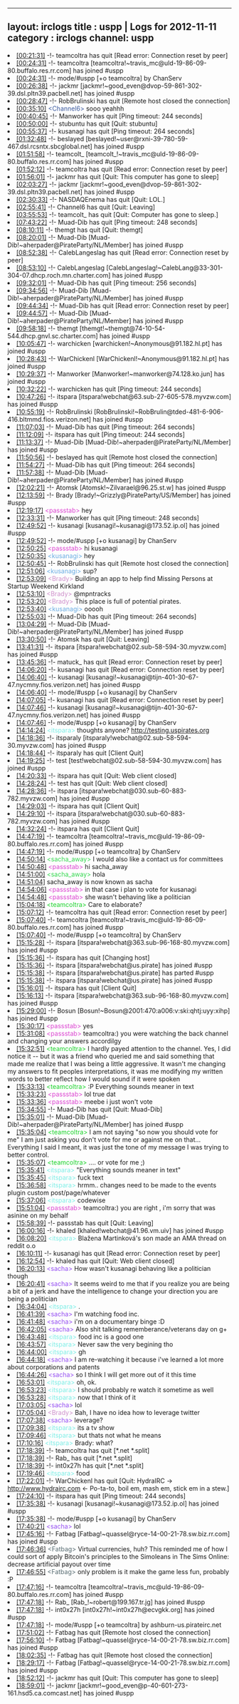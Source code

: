 
---
layout: irclogs
title : uspp | Logs for 2012-11-11
category : irclogs
channel: uspp
---
<li class="logitem"><a href="#00:21:31" name="00:21:31" class="time">[00:21:31]</a> -!- <span class="quit">teamcoltra</span> has quit [Read error: Connection reset by peer] </li>
<li class="logitem"><a href="#00:24:31" name="00:24:31" class="time">[00:24:31]</a> -!- <span class="join">teamcoltra</span> [teamcoltra!~travis_mc@uld-19-86-09-80.buffalo.res.rr.com] has joined #uspp </li>
<li class="logitem"><a href="#00:24:31" name="00:24:31" class="time">[00:24:31]</a> -!- mode/<span class="mode">#uspp</span> [+o teamcoltra] by ChanServ </li>
<li class="logitem"><a href="#00:26:38" name="00:26:38" class="time">[00:26:38]</a> -!- <span class="join">jackmr</span> [jackmr!~good_even@dvop-59-861-302-39.dsl.pltn39.pacbell.net] has joined #uspp </li>
<li class="logitem"><a href="#00:28:47" name="00:28:47" class="time">[00:28:47]</a> -!- <span class="quit">RobBrulinski</span> has quit [Remote host closed the connection] </li>
<li class="logitem"><a href="#00:35:10" name="00:35:10" class="time">[00:35:10]</a> <span class="person" style="color:#3d5ba0">&lt;Channel6&gt;</span> sooo yeahhh </li>
<li class="logitem"><a href="#00:40:45" name="00:40:45" class="time">[00:40:45]</a> -!- <span class="quit">Manworker</span> has quit [Ping timeout: 244 seconds] </li>
<li class="logitem"><a href="#00:50:00" name="00:50:00" class="time">[00:50:00]</a> -!- <span class="quit">stubuntu</span> has quit [Quit: stubuntu] </li>
<li class="logitem"><a href="#00:55:37" name="00:55:37" class="time">[00:55:37]</a> -!- <span class="quit">kusanagi</span> has quit [Ping timeout: 264 seconds] </li>
<li class="logitem"><a href="#01:32:48" name="01:32:48" class="time">[01:32:48]</a> -!- <span class="join">beslayed</span> [beslayed!~user@rxni-39-780-59-467.dsl.rcsntx.sbcglobal.net] has joined #uspp </li>
<li class="logitem"><a href="#01:51:58" name="01:51:58" class="time">[01:51:58]</a> -!- <span class="join">teamcolt_</span> [teamcolt_!~travis_mc@uld-19-86-09-80.buffalo.res.rr.com] has joined #uspp </li>
<li class="logitem"><a href="#01:52:12" name="01:52:12" class="time">[01:52:12]</a> -!- <span class="quit">teamcoltra</span> has quit [Read error: Connection reset by peer] </li>
<li class="logitem"><a href="#01:56:01" name="01:56:01" class="time">[01:56:01]</a> -!- <span class="quit">jackmr</span> has quit [Quit: This computer has gone to sleep] </li>
<li class="logitem"><a href="#02:03:27" name="02:03:27" class="time">[02:03:27]</a> -!- <span class="join">jackmr</span> [jackmr!~good_even@dvop-59-861-302-39.dsl.pltn39.pacbell.net] has joined #uspp </li>
<li class="logitem"><a href="#02:30:33" name="02:30:33" class="time">[02:30:33]</a> -!- <span class="quit">NASDAQEnema</span> has quit [Quit: LOL.] </li>
<li class="logitem"><a href="#02:55:41" name="02:55:41" class="time">[02:55:41]</a> -!- <span class="quit">Channel6</span> has quit [Quit: Leaving] </li>
<li class="logitem"><a href="#03:55:53" name="03:55:53" class="time">[03:55:53]</a> -!- <span class="quit">teamcolt_</span> has quit [Quit: Computer has gone to sleep.] </li>
<li class="logitem"><a href="#07:43:22" name="07:43:22" class="time">[07:43:22]</a> -!- <span class="quit">Muad-Dib</span> has quit [Ping timeout: 248 seconds] </li>
<li class="logitem"><a href="#08:10:11" name="08:10:11" class="time">[08:10:11]</a> -!- <span class="quit">themgt</span> has quit [Quit: themgt] </li>
<li class="logitem"><a href="#08:20:01" name="08:20:01" class="time">[08:20:01]</a> -!- <span class="join">Muad-Dib</span> [Muad-Dib!~aherpader@PirateParty/NL/Member] has joined #uspp </li>
<li class="logitem"><a href="#08:52:38" name="08:52:38" class="time">[08:52:38]</a> -!- <span class="quit">CalebLangeslag</span> has quit [Read error: Connection reset by peer] </li>
<li class="logitem"><a href="#08:53:10" name="08:53:10" class="time">[08:53:10]</a> -!- <span class="join">CalebLangeslag</span> [CalebLangeslag!~CalebLang@33-301-304-07.dhcp.roch.mn.charter.com] has joined #uspp </li>
<li class="logitem"><a href="#09:32:01" name="09:32:01" class="time">[09:32:01]</a> -!- <span class="quit">Muad-Dib</span> has quit [Ping timeout: 256 seconds] </li>
<li class="logitem"><a href="#09:34:56" name="09:34:56" class="time">[09:34:56]</a> -!- <span class="join">Muad-Dib</span> [Muad-Dib!~aherpader@PirateParty/NL/Member] has joined #uspp </li>
<li class="logitem"><a href="#09:44:34" name="09:44:34" class="time">[09:44:34]</a> -!- <span class="quit">Muad-Dib</span> has quit [Read error: Connection reset by peer] </li>
<li class="logitem"><a href="#09:44:57" name="09:44:57" class="time">[09:44:57]</a> -!- <span class="join">Muad-Dib</span> [Muad-Dib!~aherpader@PirateParty/NL/Member] has joined #uspp </li>
<li class="logitem"><a href="#09:58:18" name="09:58:18" class="time">[09:58:18]</a> -!- <span class="join">themgt</span> [themgt!~themgt@74-10-54-544.dhcp.gnvl.sc.charter.com] has joined #uspp </li>
<li class="logitem"><a href="#10:05:47" name="10:05:47" class="time">[10:05:47]</a> -!- <span class="join">warchicken</span> [warchicken!~Anonymous@91.182.hl.pt] has joined #uspp </li>
<li class="logitem"><a href="#10:28:43" name="10:28:43" class="time">[10:28:43]</a> -!- <span class="join">WarChickenl</span> [WarChickenl!~Anonymous@91.182.hl.pt] has joined #uspp </li>
<li class="logitem"><a href="#10:29:37" name="10:29:37" class="time">[10:29:37]</a> -!- <span class="join">Manworker</span> [Manworker!~manworker@74.128.ko.jun] has joined #uspp </li>
<li class="logitem"><a href="#10:32:22" name="10:32:22" class="time">[10:32:22]</a> -!- <span class="quit">warchicken</span> has quit [Ping timeout: 244 seconds] </li>
<li class="logitem"><a href="#10:47:26" name="10:47:26" class="time">[10:47:26]</a> -!- <span class="join">itspara</span> [itspara!webchat@63.sub-27-605-578.myvzw.com] has joined #uspp </li>
<li class="logitem"><a href="#10:55:19" name="10:55:19" class="time">[10:55:19]</a> -!- <span class="join">RobBrulinski</span> [RobBrulinski!~RobBrulin@tded-481-6-906-416.bltmmd.fios.verizon.net] has joined #uspp </li>
<li class="logitem"><a href="#11:07:03" name="11:07:03" class="time">[11:07:03]</a> -!- <span class="quit">Muad-Dib</span> has quit [Ping timeout: 264 seconds] </li>
<li class="logitem"><a href="#11:12:09" name="11:12:09" class="time">[11:12:09]</a> -!- <span class="quit">itspara</span> has quit [Ping timeout: 244 seconds] </li>
<li class="logitem"><a href="#11:13:37" name="11:13:37" class="time">[11:13:37]</a> -!- <span class="join">Muad-Dib</span> [Muad-Dib!~aherpader@PirateParty/NL/Member] has joined #uspp </li>
<li class="logitem"><a href="#11:50:56" name="11:50:56" class="time">[11:50:56]</a> -!- <span class="quit">beslayed</span> has quit [Remote host closed the connection] </li>
<li class="logitem"><a href="#11:54:27" name="11:54:27" class="time">[11:54:27]</a> -!- <span class="quit">Muad-Dib</span> has quit [Ping timeout: 264 seconds] </li>
<li class="logitem"><a href="#11:57:38" name="11:57:38" class="time">[11:57:38]</a> -!- <span class="join">Muad-Dib</span> [Muad-Dib!~aherpader@PirateParty/NL/Member] has joined #uspp </li>
<li class="logitem"><a href="#12:02:21" name="12:02:21" class="time">[12:02:21]</a> -!- <span class="join">Atomsk</span> [Atomsk!~Zilvarael@96.25.st.w] has joined #uspp </li>
<li class="logitem"><a href="#12:13:59" name="12:13:59" class="time">[12:13:59]</a> -!- <span class="join">Brady</span> [Brady!~Grizzly@PirateParty/US/Member] has joined #uspp </li>
<li class="logitem"><a href="#12:19:17" name="12:19:17" class="time">[12:19:17]</a> <span class="person" style="color:#dc45d1">&lt;passstab&gt;</span> hey </li>
<li class="logitem"><a href="#12:33:31" name="12:33:31" class="time">[12:33:31]</a> -!- <span class="quit">Manworker</span> has quit [Ping timeout: 248 seconds] </li>
<li class="logitem"><a href="#12:49:52" name="12:49:52" class="time">[12:49:52]</a> -!- <span class="join">kusanagi</span> [kusanagi!~kusanagi@173.52.ip.ol] has joined #uspp </li>
<li class="logitem"><a href="#12:49:52" name="12:49:52" class="time">[12:49:52]</a> -!- mode/<span class="mode">#uspp</span> [+o kusanagi] by ChanServ </li>
<li class="logitem"><a href="#12:50:25" name="12:50:25" class="time">[12:50:25]</a> <span class="person" style="color:#dc45d1">&lt;passstab&gt;</span> hi kusanagi  </li>
<li class="logitem"><a href="#12:50:35" name="12:50:35" class="time">[12:50:35]</a> <span class="person" style="color:#6aace3">&lt;kusanagi&gt;</span> hey </li>
<li class="logitem"><a href="#12:50:45" name="12:50:45" class="time">[12:50:45]</a> -!- <span class="quit">RobBrulinski</span> has quit [Remote host closed the connection] </li>
<li class="logitem"><a href="#12:51:06" name="12:51:06" class="time">[12:51:06]</a> <span class="person" style="color:#6aace3">&lt;kusanagi&gt;</span> sup? </li>
<li class="logitem"><a href="#12:53:09" name="12:53:09" class="time">[12:53:09]</a> <span class="person" style="color:#cf91cc">&lt;Brady&gt;</span> Building an app to help find Missing Persons at Startup Weekend Kirkland </li>
<li class="logitem"><a href="#12:53:10" name="12:53:10" class="time">[12:53:10]</a> <span class="person" style="color:#cf91cc">&lt;Brady&gt;</span> @mpntracks </li>
<li class="logitem"><a href="#12:53:20" name="12:53:20" class="time">[12:53:20]</a> <span class="person" style="color:#cf91cc">&lt;Brady&gt;</span> This place is full of potential pirates. </li>
<li class="logitem"><a href="#12:53:40" name="12:53:40" class="time">[12:53:40]</a> <span class="person" style="color:#6aace3">&lt;kusanagi&gt;</span> ooooh </li>
<li class="logitem"><a href="#12:55:03" name="12:55:03" class="time">[12:55:03]</a> -!- <span class="quit">Muad-Dib</span> has quit [Ping timeout: 264 seconds] </li>
<li class="logitem"><a href="#13:04:29" name="13:04:29" class="time">[13:04:29]</a> -!- <span class="join">Muad-Dib</span> [Muad-Dib!~aherpader@PirateParty/NL/Member] has joined #uspp </li>
<li class="logitem"><a href="#13:30:50" name="13:30:50" class="time">[13:30:50]</a> -!- <span class="quit">Atomsk</span> has quit [Quit: Leaving] </li>
<li class="logitem"><a href="#13:41:31" name="13:41:31" class="time">[13:41:31]</a> -!- <span class="join">itspara</span> [itspara!webchat@02.sub-58-594-30.myvzw.com] has joined #uspp </li>
<li class="logitem"><a href="#13:45:36" name="13:45:36" class="time">[13:45:36]</a> -!- <span class="quit">matuck_</span> has quit [Read error: Connection reset by peer] </li>
<li class="logitem"><a href="#14:06:20" name="14:06:20" class="time">[14:06:20]</a> -!- <span class="quit">kusanagi</span> has quit [Read error: Connection reset by peer] </li>
<li class="logitem"><a href="#14:06:40" name="14:06:40" class="time">[14:06:40]</a> -!- <span class="join">kusanagi</span> [kusanagi!~kusanagi@tijn-401-30-67-47.nycmny.fios.verizon.net] has joined #uspp </li>
<li class="logitem"><a href="#14:06:40" name="14:06:40" class="time">[14:06:40]</a> -!- mode/<span class="mode">#uspp</span> [+o kusanagi] by ChanServ </li>
<li class="logitem"><a href="#14:07:05" name="14:07:05" class="time">[14:07:05]</a> -!- <span class="quit">kusanagi</span> has quit [Read error: Connection reset by peer] </li>
<li class="logitem"><a href="#14:07:46" name="14:07:46" class="time">[14:07:46]</a> -!- <span class="join">kusanagi</span> [kusanagi!~kusanagi@tijn-401-30-67-47.nycmny.fios.verizon.net] has joined #uspp </li>
<li class="logitem"><a href="#14:07:46" name="14:07:46" class="time">[14:07:46]</a> -!- mode/<span class="mode">#uspp</span> [+o kusanagi] by ChanServ </li>
<li class="logitem"><a href="#14:14:24" name="14:14:24" class="time">[14:14:24]</a> <span class="person" style="color:#7deee6">&lt;itspara&gt;</span> thoughts anyone? <a href="http://testing.uspirates.org/contact-us/" target="_blank">http://testing.uspirates.org</a> </li>
<li class="logitem"><a href="#14:18:36" name="14:18:36" class="time">[14:18:36]</a> -!- <span class="join">itsparaly</span> [itsparaly!webchat@02.sub-58-594-30.myvzw.com] has joined #uspp </li>
<li class="logitem"><a href="#14:18:44" name="14:18:44" class="time">[14:18:44]</a> -!- <span class="quit">itsparaly</span> has quit [Client Quit] </li>
<li class="logitem"><a href="#14:19:25" name="14:19:25" class="time">[14:19:25]</a> -!- <span class="join">test</span> [test!webchat@02.sub-58-594-30.myvzw.com] has joined #uspp </li>
<li class="logitem"><a href="#14:20:33" name="14:20:33" class="time">[14:20:33]</a> -!- <span class="quit">itspara</span> has quit [Quit: Web client closed] </li>
<li class="logitem"><a href="#14:28:24" name="14:28:24" class="time">[14:28:24]</a> -!- <span class="quit">test</span> has quit [Quit: Web client closed] </li>
<li class="logitem"><a href="#14:28:36" name="14:28:36" class="time">[14:28:36]</a> -!- <span class="join">itspara</span> [itspara!webchat@030.sub-60-883-782.myvzw.com] has joined #uspp </li>
<li class="logitem"><a href="#14:29:03" name="14:29:03" class="time">[14:29:03]</a> -!- <span class="quit">itspara</span> has quit [Client Quit] </li>
<li class="logitem"><a href="#14:29:10" name="14:29:10" class="time">[14:29:10]</a> -!- <span class="join">itspara</span> [itspara!webchat@030.sub-60-883-782.myvzw.com] has joined #uspp </li>
<li class="logitem"><a href="#14:32:24" name="14:32:24" class="time">[14:32:24]</a> -!- <span class="quit">itspara</span> has quit [Client Quit] </li>
<li class="logitem"><a href="#14:47:19" name="14:47:19" class="time">[14:47:19]</a> -!- <span class="join">teamcoltra</span> [teamcoltra!~travis_mc@uld-19-86-09-80.buffalo.res.rr.com] has joined #uspp </li>
<li class="logitem"><a href="#14:47:19" name="14:47:19" class="time">[14:47:19]</a> -!- mode/<span class="mode">#uspp</span> [+o teamcoltra] by ChanServ </li>
<li class="logitem"><a href="#14:50:14" name="14:50:14" class="time">[14:50:14]</a> <span class="person" style="color:#34d84f">&lt;sacha_away&gt;</span> I would also like a contact us for committees </li>
<li class="logitem"><a href="#14:50:48" name="14:50:48" class="time">[14:50:48]</a> <span class="person" style="color:#dc45d1">&lt;passstab&gt;</span> hi sacha_away  </li>
<li class="logitem"><a href="#14:51:00" name="14:51:00" class="time">[14:51:00]</a> <span class="person" style="color:#34d84f">&lt;sacha_away&gt;</span> hola </li>
<li class="logitem"><a href="#14:51:04" name="14:51:04" class="time">[14:51:04]</a> <span class="nick">sacha_away</span> is now known as <span class="nick">sacha</span> </li>
<li class="logitem"><a href="#14:54:06" name="14:54:06" class="time">[14:54:06]</a> <span class="person" style="color:#dc45d1">&lt;passstab&gt;</span> in that case i plan to vote for kusanagi </li>
<li class="logitem"><a href="#14:54:48" name="14:54:48" class="time">[14:54:48]</a> <span class="person" style="color:#dc45d1">&lt;passstab&gt;</span> she wasn't behaving like a politician </li>
<li class="logitem"><a href="#15:04:18" name="15:04:18" class="time">[15:04:18]</a> <span class="person" style="color:#1bd32b">&lt;teamcoltra&gt;</span> Care to elaborate?  </li>
<li class="logitem"><a href="#15:07:12" name="15:07:12" class="time">[15:07:12]</a> -!- <span class="quit">teamcoltra</span> has quit [Read error: Connection reset by peer] </li>
<li class="logitem"><a href="#15:07:40" name="15:07:40" class="time">[15:07:40]</a> -!- <span class="join">teamcoltra</span> [teamcoltra!~travis_mc@uld-19-86-09-80.buffalo.res.rr.com] has joined #uspp </li>
<li class="logitem"><a href="#15:07:40" name="15:07:40" class="time">[15:07:40]</a> -!- mode/<span class="mode">#uspp</span> [+o teamcoltra] by ChanServ </li>
<li class="logitem"><a href="#15:15:28" name="15:15:28" class="time">[15:15:28]</a> -!- <span class="join">itspara</span> [itspara!webchat@363.sub-96-168-80.myvzw.com] has joined #uspp </li>
<li class="logitem"><a href="#15:15:36" name="15:15:36" class="time">[15:15:36]</a> -!- <span class="quit">itspara</span> has quit [Changing host] </li>
<li class="logitem"><a href="#15:15:36" name="15:15:36" class="time">[15:15:36]</a> -!- <span class="join">itspara</span> [itspara!webchat@us.pirate] has joined #uspp </li>
<li class="logitem"><a href="#15:15:38" name="15:15:38" class="time">[15:15:38]</a> -!- <span class="part">itspara</span> [itspara!webchat@us.pirate] has parted #uspp </li>
<li class="logitem"><a href="#15:15:38" name="15:15:38" class="time">[15:15:38]</a> -!- <span class="join">itspara</span> [itspara!webchat@us.pirate] has joined #uspp </li>
<li class="logitem"><a href="#15:16:01" name="15:16:01" class="time">[15:16:01]</a> -!- <span class="quit">itspara</span> has quit [Client Quit] </li>
<li class="logitem"><a href="#15:16:13" name="15:16:13" class="time">[15:16:13]</a> -!- <span class="join">itspara</span> [itspara!webchat@363.sub-96-168-80.myvzw.com] has joined #uspp </li>
<li class="logitem"><a href="#15:29:00" name="15:29:00" class="time">[15:29:00]</a> -!- <span class="join">Bosun</span> [Bosun!~Bosun@2001:470:a006:v:ski:qhtj:uyy:xihp] has joined #uspp </li>
<li class="logitem"><a href="#15:30:17" name="15:30:17" class="time">[15:30:17]</a> <span class="person" style="color:#dc45d1">&lt;passstab&gt;</span> yes </li>
<li class="logitem"><a href="#15:31:08" name="15:31:08" class="time">[15:31:08]</a> <span class="person" style="color:#dc45d1">&lt;passstab&gt;</span> teamcoltra:) you were watching the back channel and changing your answers accordilgy </li>
<li class="logitem"><a href="#15:32:51" name="15:32:51" class="time">[15:32:51]</a> <span class="person" style="color:#1bd32b">&lt;teamcoltra&gt;</span> I hardly payed attention to the channel. Yes, I did notice it -- but it was a friend who queried me and said something that made me realize that I was being a little aggressive. It wasn't me changing my answers to fit peoples interpretations, it was me modifying my written words to better reflect how I would sound if it were spoken </li>
<li class="logitem"><a href="#15:33:13" name="15:33:13" class="time">[15:33:13]</a> <span class="person" style="color:#1bd32b">&lt;teamcoltra&gt;</span> :P Everything sounds meaner in text </li>
<li class="logitem"><a href="#15:33:23" name="15:33:23" class="time">[15:33:23]</a> <span class="person" style="color:#dc45d1">&lt;passstab&gt;</span> lol true dat </li>
<li class="logitem"><a href="#15:33:36" name="15:33:36" class="time">[15:33:36]</a> <span class="person" style="color:#dc45d1">&lt;passstab&gt;</span> meebe i just won't vote </li>
<li class="logitem"><a href="#15:34:55" name="15:34:55" class="time">[15:34:55]</a> -!- <span class="quit">Muad-Dib</span> has quit [Quit: Muad-Dib] </li>
<li class="logitem"><a href="#15:35:01" name="15:35:01" class="time">[15:35:01]</a> -!- <span class="join">Muad-Dib</span> [Muad-Dib!~aherpader@PirateParty/NL/Member] has joined #uspp </li>
<li class="logitem"><a href="#15:35:04" name="15:35:04" class="time">[15:35:04]</a> <span class="person" style="color:#1bd32b">&lt;teamcoltra&gt;</span> I am not saying "so now you should vote for me" I am just asking you don't vote for me or against me on that... Everything I said I meant, it was just the tone of my message I was trying to better control.  </li>
<li class="logitem"><a href="#15:35:07" name="15:35:07" class="time">[15:35:07]</a> <span class="person" style="color:#1bd32b">&lt;teamcoltra&gt;</span> .... or vote for me ;) </li>
<li class="logitem"><a href="#15:35:41" name="15:35:41" class="time">[15:35:41]</a> <span class="person" style="color:#7deee6">&lt;itspara&gt;</span> "Everything sounds meaner in text" </li>
<li class="logitem"><a href="#15:35:45" name="15:35:45" class="time">[15:35:45]</a> <span class="person" style="color:#7deee6">&lt;itspara&gt;</span> fuck text </li>
<li class="logitem"><a href="#15:36:58" name="15:36:58" class="time">[15:36:58]</a> <span class="person" style="color:#7deee6">&lt;itspara&gt;</span> hrmm.. changes need to be made to the events plugin custom post/page/whatever </li>
<li class="logitem"><a href="#15:37:06" name="15:37:06" class="time">[15:37:06]</a> <span class="person" style="color:#7deee6">&lt;itspara&gt;</span> codewise </li>
<li class="logitem"><a href="#15:51:04" name="15:51:04" class="time">[15:51:04]</a> <span class="person" style="color:#dc45d1">&lt;passstab&gt;</span> teamcoltra:) you are right , i'm sorry that was asinine on my behalf </li>
<li class="logitem"><a href="#15:58:39" name="15:58:39" class="time">[15:58:39]</a> -!- <span class="quit">passstab</span> has quit [Quit: Leaving] </li>
<li class="logitem"><a href="#16:00:16" name="16:00:16" class="time">[16:00:16]</a> -!- <span class="join">khaled</span> [khaled!webchat@41.96.vm.uiv] has joined #uspp </li>
<li class="logitem"><a href="#16:08:20" name="16:08:20" class="time">[16:08:20]</a> <span class="person" style="color:#7deee6">&lt;itspara&gt;</span> Blažena Martinková's son made an AMA thread on reddit o.o </li>
<li class="logitem"><a href="#16:10:11" name="16:10:11" class="time">[16:10:11]</a> -!- <span class="quit">kusanagi</span> has quit [Read error: Connection reset by peer] </li>
<li class="logitem"><a href="#16:12:54" name="16:12:54" class="time">[16:12:54]</a> -!- <span class="quit">khaled</span> has quit [Quit: Web client closed] </li>
<li class="logitem"><a href="#16:20:13" name="16:20:13" class="time">[16:20:13]</a> <span class="person" style="color:#954ef2">&lt;sacha&gt;</span> How wasn't kusanagi behaving like a politician though </li>
<li class="logitem"><a href="#16:20:41" name="16:20:41" class="time">[16:20:41]</a> <span class="person" style="color:#954ef2">&lt;sacha&gt;</span> It seems weird to me that if you realize you are being a bit of a jerk and have the intelligence to change your direction you are being a politician </li>
<li class="logitem"><a href="#16:34:04" name="16:34:04" class="time">[16:34:04]</a> <span class="person" style="color:#7deee6">&lt;itspara&gt;</span> . </li>
<li class="logitem"><a href="#16:41:39" name="16:41:39" class="time">[16:41:39]</a> <span class="person" style="color:#954ef2">&lt;sacha&gt;</span> I'm watching food inc. </li>
<li class="logitem"><a href="#16:41:48" name="16:41:48" class="time">[16:41:48]</a> <span class="person" style="color:#954ef2">&lt;sacha&gt;</span> i'm on a documentary binge :D </li>
<li class="logitem"><a href="#16:42:05" name="16:42:05" class="time">[16:42:05]</a> <span class="person" style="color:#954ef2">&lt;sacha&gt;</span> Also shit talking rememberance/veterans day on g+ </li>
<li class="logitem"><a href="#16:43:48" name="16:43:48" class="time">[16:43:48]</a> <span class="person" style="color:#7deee6">&lt;itspara&gt;</span> food inc is a good one </li>
<li class="logitem"><a href="#16:43:57" name="16:43:57" class="time">[16:43:57]</a> <span class="person" style="color:#7deee6">&lt;itspara&gt;</span> Never saw the very begining tho </li>
<li class="logitem"><a href="#16:44:00" name="16:44:00" class="time">[16:44:00]</a> <span class="person" style="color:#7deee6">&lt;itspara&gt;</span> gh </li>
<li class="logitem"><a href="#16:44:18" name="16:44:18" class="time">[16:44:18]</a> <span class="person" style="color:#954ef2">&lt;sacha&gt;</span> I am re-watching it because i've learned a lot more about corporations and patents </li>
<li class="logitem"><a href="#16:44:26" name="16:44:26" class="time">[16:44:26]</a> <span class="person" style="color:#954ef2">&lt;sacha&gt;</span> so I think I will get more out of it this time </li>
<li class="logitem"><a href="#16:53:01" name="16:53:01" class="time">[16:53:01]</a> <span class="person" style="color:#7deee6">&lt;itspara&gt;</span> oh, ok. </li>
<li class="logitem"><a href="#16:53:23" name="16:53:23" class="time">[16:53:23]</a> <span class="person" style="color:#7deee6">&lt;itspara&gt;</span> I should probably re watch it sometime as well </li>
<li class="logitem"><a href="#16:53:28" name="16:53:28" class="time">[16:53:28]</a> <span class="person" style="color:#7deee6">&lt;itspara&gt;</span> now that I think of it </li>
<li class="logitem"><a href="#17:03:05" name="17:03:05" class="time">[17:03:05]</a> <span class="person" style="color:#954ef2">&lt;sacha&gt;</span> lol </li>
<li class="logitem"><a href="#17:05:04" name="17:05:04" class="time">[17:05:04]</a> <span class="person" style="color:#cf91cc">&lt;Brady&gt;</span> Bah, I have no idea how to leverage twitter </li>
<li class="logitem"><a href="#17:07:38" name="17:07:38" class="time">[17:07:38]</a> <span class="person" style="color:#954ef2">&lt;sacha&gt;</span> leverage? </li>
<li class="logitem"><a href="#17:09:38" name="17:09:38" class="time">[17:09:38]</a> <span class="person" style="color:#7deee6">&lt;itspara&gt;</span> its a tv show </li>
<li class="logitem"><a href="#17:09:46" name="17:09:46" class="time">[17:09:46]</a> <span class="person" style="color:#7deee6">&lt;itspara&gt;</span> but thats not what he means </li>
<li class="logitem"><a href="#17:10:16" name="17:10:16" class="time">[17:10:16]</a> <span class="person" style="color:#7deee6">&lt;itspara&gt;</span> Brady: what? </li>
<li class="logitem"><a href="#17:18:39" name="17:18:39" class="time">[17:18:39]</a> -!- <span class="quit">teamcoltra</span> has quit [*.net *.split] </li>
<li class="logitem"><a href="#17:18:39" name="17:18:39" class="time">[17:18:39]</a> -!- <span class="quit">Rab_</span> has quit [*.net *.split] </li>
<li class="logitem"><a href="#17:18:39" name="17:18:39" class="time">[17:18:39]</a> -!- <span class="quit">int0x27h</span> has quit [*.net *.split] </li>
<li class="logitem"><a href="#17:19:46" name="17:19:46" class="time">[17:19:46]</a> <span class="person" style="color:#7deee6">&lt;itspara&gt;</span> food </li>
<li class="logitem"><a href="#17:22:01" name="17:22:01" class="time">[17:22:01]</a> -!- <span class="quit">WarChickenl</span> has quit [Quit:  HydraIRC -&gt; <a href="http://www.hydrairc.com" target="_blank">http://www.hydrairc.com</a> &lt;- Po-ta-to, boil em, mash em, stick em in a stew.] </li>
<li class="logitem"><a href="#17:24:10" name="17:24:10" class="time">[17:24:10]</a> -!- <span class="quit">itspara</span> has quit [Ping timeout: 244 seconds] </li>
<li class="logitem"><a href="#17:35:38" name="17:35:38" class="time">[17:35:38]</a> -!- <span class="join">kusanagi</span> [kusanagi!~kusanagi@173.52.ip.ol] has joined #uspp </li>
<li class="logitem"><a href="#17:35:38" name="17:35:38" class="time">[17:35:38]</a> -!- mode/<span class="mode">#uspp</span> [+o kusanagi] by ChanServ </li>
<li class="logitem"><a href="#17:40:21" name="17:40:21" class="time">[17:40:21]</a> <span class="person" style="color:#954ef2">&lt;sacha&gt;</span> lol </li>
<li class="logitem"><a href="#17:45:16" name="17:45:16" class="time">[17:45:16]</a> -!- <span class="join">Fatbag</span> [Fatbag!~quassel@ryce-14-00-21-78.sw.biz.rr.com] has joined #uspp </li>
<li class="logitem"><a href="#17:46:36" name="17:46:36" class="time">[17:46:36]</a> <span class="person" style="color:#596d73">&lt;Fatbag&gt;</span> Virtual currencies, huh? This reminded me of how I could sort of apply Bitcoin's principles to the Simoleans in The Sims Online: decrease artificial payout over time </li>
<li class="logitem"><a href="#17:46:55" name="17:46:55" class="time">[17:46:55]</a> <span class="person" style="color:#596d73">&lt;Fatbag&gt;</span> only problem is it make the game less fun, probably :P </li>
<li class="logitem"><a href="#17:47:16" name="17:47:16" class="time">[17:47:16]</a> -!- <span class="join">teamcoltra</span> [teamcoltra!~travis_mc@uld-19-86-09-80.buffalo.res.rr.com] has joined #uspp </li>
<li class="logitem"><a href="#17:47:18" name="17:47:18" class="time">[17:47:18]</a> -!- <span class="join">Rab_</span> [Rab_!~robert@199.167.tr.jg] has joined #uspp </li>
<li class="logitem"><a href="#17:47:18" name="17:47:18" class="time">[17:47:18]</a> -!- <span class="join">int0x27h</span> [int0x27h!~int0x27h@ecvgkk.org] has joined #uspp </li>
<li class="logitem"><a href="#17:47:18" name="17:47:18" class="time">[17:47:18]</a> -!- mode/<span class="mode">#uspp</span> [+o teamcoltra] by ashburn-us.pirateirc.net </li>
<li class="logitem"><a href="#17:51:02" name="17:51:02" class="time">[17:51:02]</a> -!- <span class="quit">Fatbag</span> has quit [Remote host closed the connection] </li>
<li class="logitem"><a href="#17:56:10" name="17:56:10" class="time">[17:56:10]</a> -!- <span class="join">Fatbag</span> [Fatbag!~quassel@ryce-14-00-21-78.sw.biz.rr.com] has joined #uspp </li>
<li class="logitem"><a href="#18:02:35" name="18:02:35" class="time">[18:02:35]</a> -!- <span class="quit">Fatbag</span> has quit [Remote host closed the connection] </li>
<li class="logitem"><a href="#18:29:17" name="18:29:17" class="time">[18:29:17]</a> -!- <span class="join">Fatbag</span> [Fatbag!~quassel@ryce-14-00-21-78.sw.biz.rr.com] has joined #uspp </li>
<li class="logitem"><a href="#18:52:12" name="18:52:12" class="time">[18:52:12]</a> -!- <span class="quit">jackmr</span> has quit [Quit: This computer has gone to sleep] </li>
<li class="logitem"><a href="#18:59:01" name="18:59:01" class="time">[18:59:01]</a> -!- <span class="join">jackmr</span> [jackmr!~good_even@p-40-601-273-161.hsd5.ca.comcast.net] has joined #uspp </li>


